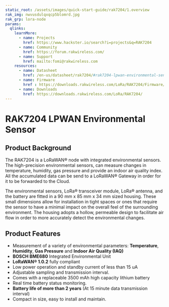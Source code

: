 ```yaml
---
static_root: /assets/images/quick-start-guide/rak7204/1.overview
rak_img: nwvusdulqxqcp5blomrd.jpg
rak_grp: lora-node
params:
  qlinks:
    learnMore:
      - name: Projects
        href: https://www.hackster.io/search?i=projects&q=RAK7204
      - name: Community
        href: https://forum.rakwireless.com/
      - name: Support
        href: mailto:fomi@rakwireless.com
    resources:
      - name: Datasheet
        href: /en-us/datasheet/rak7204/#rak7204-lpwan-environmental-sensor
      - name: Firmware
        href : https://downloads.rakwireless.com/LoRa/RAK7204/Firmware/
      - name: Downloads
        href: https://downloads.rakwireless.com/LoRa/RAK7204/
---
```


# RAK7204 LPWAN Environmental Sensor

<rk-img
  :src="`${$frontmatter.static_root}/nwvusdulqxqcp5blomrd.jpg`"
  width="60%"
  figure-number="1"
  caption="RAK7204 Product Overview"
/>

## Product Background

The RAK7204 is a LoRaWAN® node with integrated environmental sensors. The high-precision environmental sensors, can measure changes in temperature, humidity, gas pressure and provide an indoor air quality index. All the accumulated data can be send to a LoRaWAN® Gateway in order for it to be forwarded to the Cloud.

The environmental sensors, LoRa® transceiver module, LoRa® antenna, and the battery are fitted in a 90 mm x 85 mm x 34 mm sized housing. These small dimensions allow for installation in tight spaces or ones that require the sensor to have a minimal impact on the overall feel of the surrounding environment. The housing adopts a hollow, permeable design to facilitate air flow in order to more accurately detect the environmental changes.

<rk-btn
  src="quick-start-guide.html"
  label="Set up Your RAK7204 LPWAN Environmental Sensor"
/>

<rk-quick-links :params="$frontmatter.params.qlinks" />

## Product Features

- Measurement of a variety of environmental parameters: **Temperature**, **Humidity**, **Gas Pressure** and **Indoor Air Quality (IAQ)**
- **BOSCH BME680** Integrated Environmental Unit
- **LoRaWAN® 1.0.2** fully compliant
- Low power operation and standby current of less than 15 uA
- Adjustable sampling and transmission interval.
- Comes with a replaceable 3500 mAh high capacity lithium battery
- Real time battery status monitoring.
- **Battery life of more than 2 years** (At 15 minute data transmission interval)
- Compact in size, easy to install and maintain.
